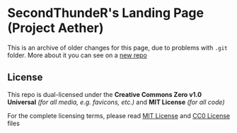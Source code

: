 # SecondThundeR's Landing Page (Project Aether)

This is an archive of older changes for this page, due to problems with `.git` folder. More about it you can see on a [new repo](https://github.com/SecondThundeR/secondthunder.github.io/settings)

## License

This repo is dual-licensed under the **Creative Commons Zero v1.0 Universal** *(for all media, e.g. favicons, etc.)* and **MIT License** *(for all code)*

For the complete licensing terms, please read [MIT License](https://github.com/SecondThundeR/secondthunder.github.io/blob/master/LICENSE_MIT) and [CC0 License](https://github.com/SecondThundeR/secondthunder.github.io/blob/master/LICENSE_CC0) files
